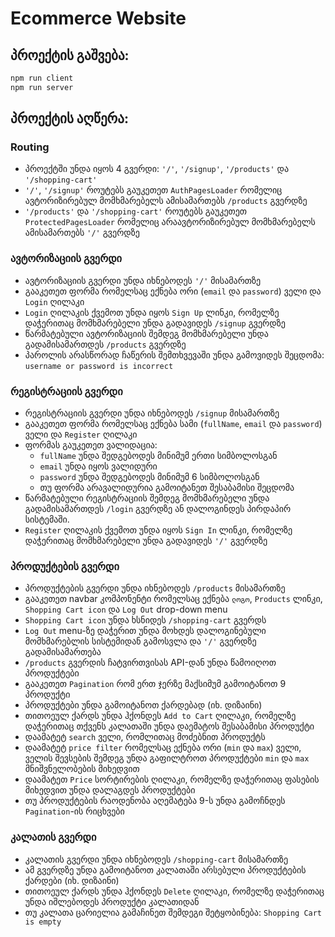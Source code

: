 # Ecommerce Website

## პროექტის გაშვება:
```bash
npm run client
npm run server
```

## პროექტის აღწერა:

### Routing
* პროექტში უნდა იყოს 4 გვერდი: `'/'`, `'/signup'`, `'/products'` და `'/shopping-cart'`
* `'/'`, `'/signup'` როუტებს გაუკეთეთ `AuthPagesLoader` რომელიც ავტორიზირებულ მომხმარებელს ამისამართებს `/products` გვერდზე
* `'/products'` და `'/shopping-cart'` როუტებს გაუკეთეთ `ProtectedPagesLoader` რომელიც არაავტორიზირებულ მომხმარებელს ამისამართებს `'/'` გვერდზე

### ავტორიზაციის გვერდი
* ავტორიზაციის გვერდი უნდა იხნებოდეს `'/'` მისამართზე
* გააკეთეთ ფორმა რომელსაც ექნება ორი (`email` და `password`) ველი და `Login` ღილაკი 
* `Login` ღილაკის ქვემოთ უნდა იყოს `Sign Up` ლინკი, რომელზე დაჭერითაც მომხმარებელი უნდა გადავიდეს `/signup` გვერდზე
* წარმატებული ავტორიზაციის შემდეგ მომხმარებელი უნდა გადამისამართდეს `/products` გვერდზე
* პაროლის არასწორად ჩაწერის შემთხვევაში უნდა გამოვიდეს შეცდომა:
`username or password is incorrect`


### რეგისტრაციის გვერდი
* რეგისტრაციის გვერდი უნდა იხნებოდეს `/signup` მისამართზე
* გააკეთეთ ფორმა რომელსაც ექნება სამი (`fullName`, `email` და `password`) ველი და `Register` ღილაკი
* ფორმას გაუკეთეთ ვალიდაცია: 
  * `fullName` უნდა შედგებოდეს მინიმუმ ერთი სიმბოლოსგან
  *  `email` უნდა იყოს ვალიდური
  * `password` უნდა შედგებოდეს მინიმუმ 6 სიმბოლოსგან
  * თუ ფორმა არავალიდურია გამოიტანეთ შესაბამისი შეცდომა
* წარმატებული რეგისტრაციის შემდეგ მომხმარებელი უნდა გადამისამართდეს `/login` გვერდზე ან დალოგინდეს პირდაპირ სისტემაში.
* `Register` ღილაკის ქვემოთ უნდა იყოს `Sign In` ლინკი, რომელზე დაჭერითაც მომხმარებელი უნდა გადავიდეს `'/'` გვერდზე

### პროდუქტების გვერდი
* პროდუქტების გვერდი უნდა იხნებოდეს `/products` მისამართზე
* გააკეთეთ navbar კომპონენტი რომელსაც ექნება `ლოგო`, `Products` ლინკი, `Shopping Cart icon` და `Log Out` drop-down menu
* `Shopping Cart icon` უნდა ხსნიდეს `/shopping-cart` გვერდს
* `Log Out` menu-ზე დაჭერით უნდა მოხდეს დალოგინებული მომხმარებლის სისტემიდან გამოსვლა და `'/'` გვერდზე გადამისამართება
* `/products` გვერდის ჩატვირთვისას API-დან უნდა წამოიღოთ პროდუქტები
* გააკეთეთ `Pagination` რომ ერთ ჯერზე მაქსიმუმ გამოიტანოთ 9 პროდუქტი
* პროდუქტები უნდა გამოიტანოთ ქარდებად (იხ. დიზაინი)
* თითოეულ ქარდს უნდა ჰქონდეს `Add to Cart` ღილაკი, რომელზე დაჭერითაც თქვენს კალათაში უნდა დაემატოს შესაბამისი პროდუქტი
* დაამატეტ `search` ველი, რომლითაც მოძებნით პროდუქტს
* დაამატეტ `price filter` რომელსაც ექნება ორი (`min` და `max`) ველი, ველის შევსების შემდეგ უნდა გაფილტროთ პროდუქტები `min` და `max` მნიშვნელობების მიხედვით
* დაამატეთ `Price` სორტირების ღილაკი, რომელზე დაჭერითაც ფასების მიხედვით უნდა დალაგდეს პროდუქტები
* თუ პროდუქტების რაოდენობა აღემატება 9-ს უნდა გამოჩნდეს `Pagination`-ის რიცხვები


### კალათის გვერდი
* კალათის გვერდი უნდა იხნებოდეს `/shopping-cart` მისამართზე
* ამ გვერდზე უნდა გამოიტანოთ კალათაში არსებული პროდუქტების ქარდები (იხ. დიზაინი)
* თითოეულ ქარდს უნდა ჰქონდეს `Delete` ღილაკი, რომელზე დაჭერითაც უნდა იშლებოდეს პროდუქტი კალათიდან
* თუ კალათა ცარიელია გამაჩინეთ შემდეგი შეტყობინება: `Shopping Cart is empty`
